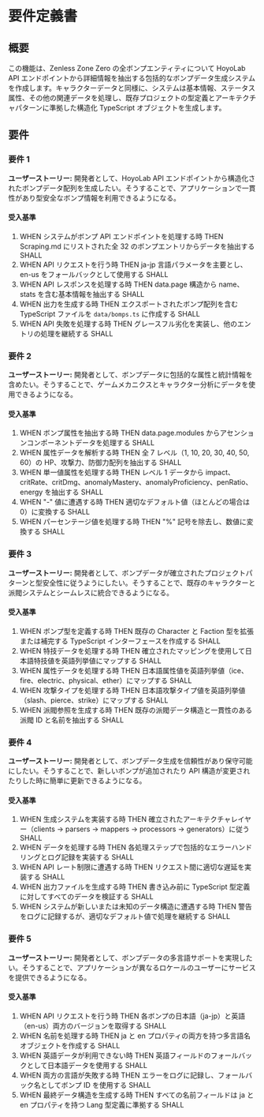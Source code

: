 # 要件定義書

## 概要

この機能は、Zenless Zone Zero の全ボンプエンティティについて HoyoLab API エンドポイントから詳細情報を抽出する包括的なボンプデータ生成システムを作成します。キャラクターデータと同様に、システムは基本情報、ステータス属性、その他の関連データを処理し、既存プロジェクトの型定義とアーキテクチャパターンに準拠した構造化 TypeScript オブジェクトを生成します。

## 要件

### 要件 1

**ユーザーストーリー:** 開発者として、HoyoLab API エンドポイントから構造化されたボンプデータ配列を生成したい。そうすることで、アプリケーションで一貫性があり型安全なボンプ情報を利用できるようになる。

#### 受入基準

1. WHEN システムがボンプ API エンドポイントを処理する時 THEN Scraping.md にリストされた全 32 のボンプエントリからデータを抽出する SHALL
2. WHEN API リクエストを行う時 THEN ja-jp 言語パラメータを主要とし、en-us をフォールバックとして使用する SHALL
3. WHEN API レスポンスを処理する時 THEN data.page 構造から name、stats を含む基本情報を抽出する SHALL
4. WHEN 出力を生成する時 THEN エクスポートされたボンプ配列を含む TypeScript ファイルを `data/bomps.ts` に作成する SHALL
5. WHEN API 失敗を処理する時 THEN グレースフル劣化を実装し、他のエントリの処理を継続する SHALL

### 要件 2

**ユーザーストーリー:** 開発者として、ボンプデータに包括的な属性と統計情報を含めたい。そうすることで、ゲームメカニクスとキャラクター分析にデータを使用できるようになる。

#### 受入基準

1. WHEN ボンプ属性を抽出する時 THEN data.page.modules からアセンションコンポーネントデータを処理する SHALL
2. WHEN 属性データを解析する時 THEN 全 7 レベル（1, 10, 20, 30, 40, 50, 60）の HP、攻撃力、防御力配列を抽出する SHALL
3. WHEN 単一値属性を処理する時 THEN レベル 1 データから impact、critRate、critDmg、anomalyMastery、anomalyProficiency、penRatio、energy を抽出する SHALL
4. WHEN "-" 値に遭遇する時 THEN 適切なデフォルト値（ほとんどの場合は 0）に変換する SHALL
5. WHEN パーセンテージ値を処理する時 THEN "%" 記号を除去し、数値に変換する SHALL

### 要件 3

**ユーザーストーリー:** 開発者として、ボンプデータが確立されたプロジェクトパターンと型安全性に従うようにしたい。そうすることで、既存のキャラクターと派閥システムとシームレスに統合できるようになる。

#### 受入基準

1. WHEN ボンプ型を定義する時 THEN 既存の Character と Faction 型を拡張または補完する TypeScript インターフェースを作成する SHALL
2. WHEN 特技データを処理する時 THEN 確立されたマッピングを使用して日本語特技値を英語列挙値にマップする SHALL
3. WHEN 属性データを処理する時 THEN 日本語属性値を英語列挙値（ice、fire、electric、physical、ether）にマップする SHALL
4. WHEN 攻撃タイプを処理する時 THEN 日本語攻撃タイプ値を英語列挙値（slash、pierce、strike）にマップする SHALL
5. WHEN 派閥参照を生成する時 THEN 既存の派閥データ構造と一貫性のある派閥 ID と名前を抽出する SHALL

### 要件 4

**ユーザーストーリー:** 開発者として、ボンプデータ生成を信頼性があり保守可能にしたい。そうすることで、新しいボンプが追加されたり API 構造が変更されたりした時に簡単に更新できるようになる。

#### 受入基準

1. WHEN 生成システムを実装する時 THEN 確立されたアーキテクチャレイヤー（clients → parsers → mappers → processors → generators）に従う SHALL
2. WHEN データを処理する時 THEN 各処理ステップで包括的なエラーハンドリングとログ記録を実装する SHALL
3. WHEN API レート制限に遭遇する時 THEN リクエスト間に適切な遅延を実装する SHALL
4. WHEN 出力ファイルを生成する時 THEN 書き込み前に TypeScript 型定義に対してすべてのデータを検証する SHALL
5. WHEN システムが新しいまたは未知のデータ構造に遭遇する時 THEN 警告をログに記録するが、適切なデフォルト値で処理を継続する SHALL

### 要件 5

**ユーザーストーリー:** 開発者として、ボンプデータの多言語サポートを実現したい。そうすることで、アプリケーションが異なるロケールのユーザーにサービスを提供できるようになる。

#### 受入基準

1. WHEN API リクエストを行う時 THEN 各ボンプの日本語（ja-jp）と英語（en-us）両方のバージョンを取得する SHALL
2. WHEN 名前を処理する時 THEN ja と en プロパティの両方を持つ多言語名オブジェクトを作成する SHALL
3. WHEN 英語データが利用できない時 THEN 英語フィールドのフォールバックとして日本語データを使用する SHALL
4. WHEN 両方の言語が失敗する時 THEN エラーをログに記録し、フォールバック名としてボンプ ID を使用する SHALL
5. WHEN 最終データ構造を生成する時 THEN すべての名前フィールドは ja と en プロパティを持つ Lang 型定義に準拠する SHALL
